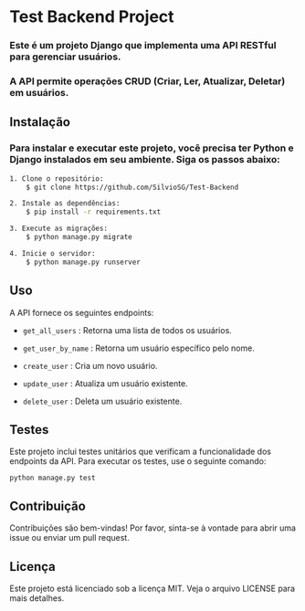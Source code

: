 # Test Backend Project

### Este é um projeto Django que implementa uma API RESTful para gerenciar usuários.
### A API permite operações CRUD (Criar, Ler, Atualizar, Deletar) em usuários.

## Instalação

### Para instalar e executar este projeto, você precisa ter Python e Django instalados em seu ambiente. Siga os passos abaixo:

``` bash
1. Clone o repositório:
    $ git clone https://github.com/SilvioSG/Test-Backend

2. Instale as dependências:
    $ pip install -r requirements.txt

3. Execute as migrações:
    $ python manage.py migrate

4. Inicie o servidor: 
    $ python manage.py runserver
```


## Uso
A API fornece os seguintes endpoints:

- `get_all_users` : Retorna uma lista de todos os usuários.

- `get_user_by_name` : Retorna um usuário específico pelo nome.

- `create_user` : Cria um novo usuário.

- `update_user` : Atualiza um usuário existente.

- `delete_user` : Deleta um usuário existente.

## Testes
Este projeto inclui testes unitários que verificam a funcionalidade dos endpoints da API. Para executar os testes, use o seguinte comando:

```
python manage.py test
```

## Contribuição
Contribuições são bem-vindas! Por favor, sinta-se à vontade para abrir uma issue ou enviar um pull request.

## Licença
Este projeto está licenciado sob a licença MIT. Veja o arquivo LICENSE para mais detalhes.
